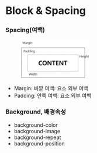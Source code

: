 # Block & Spacing

### Spacing(여백)

<div align="left"><figure><img src="../../../../.gitbook/assets/image (79).png" alt="" width="188"><figcaption></figcaption></figure></div>

* Margin: 바깥 여백: 요소 외부 여백
* Padding: 안쪽 여백: 요소 외부 여백

### Background, 배경속성

* background-color
* background-image
* background-repeat
* background-position





